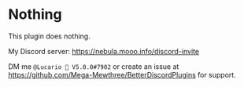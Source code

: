# Nothing

This plugin does nothing.

My Discord server: https://nebula.mooo.info/discord-invite

DM me `@Lucario 🌌 V5.0.0#7902` or create an issue at https://github.com/Mega-Mewthree/BetterDiscordPlugins for support.
